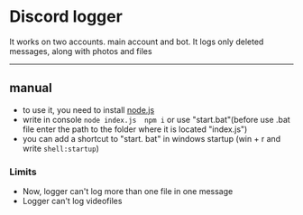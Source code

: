 # Discord logger
It works on two accounts. main account and bot.
It logs only deleted messages, along with photos and files
____ 
## manual
- to use it, you need to install [node.js](https://nodejs.org)
- write in console ```node index.js 
npm i``` or use "start.bat"(before use .bat file enter the path to the folder where it is located "index.js") 
- you can add a shortcut to "start. bat" in windows startup (win + r and write ```shell:startup```)

### Limits
- Now, logger can't log more than one file in one message
- Logger can't log videofiles 
